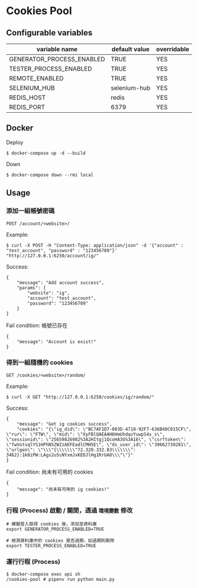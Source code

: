 # Cookies Pool

## Configurable variables

|  variable name                |  default value        | overridable |
| ----------------------------- | --------------------- | ----------- |
| GENERATOR\_PROCESS\_ENABLED   | TRUE                  | YES         |
| TESTER\_PROCESS\_ENABLED      | TRUE                  | YES         |
| REMOTE\_ENABLED               | TRUE                  | YES         |
| SELENIUM\_HUB                 | selenium-hub          | YES         |
| REDIS\_HOST                   | redis                 | YES         |
| REDIS\_PORT                   | 6379                  | YES         |

## Docker

Deploy

```
$ docker-compose up -d --build
```

Down

```
$ docker-compose down --rmi local
```

## Usage

### 添加一組帳號密碼

```
POST /account/<website>/
```

Example:

```
$ curl -X POST -H "Content-Type: application/json" -d '{"account" : "test_account", "password" : "123456789"}' "http://127.0.0.1:6250/account/ig/"
```

Success:

```
{
    "message": "Add account success",
    "params": {
        "website": "ig",
        "account": "test_account",
        "password": "123456789"
    }
}
```

Fail condition: 帳號已存在

```
{
    "message": "Account is exist!"
}
```

### 得到一組隨機的 cookies

```
GET /cookies/<website>/random/
```

Example:

```
$ curl -X GET "http://127.0.0.1:6250/cookies/ig/random/"
```

Success:

```
{
    "message": "Get ig cookies success",
    "cookies": "{\"ig_did\": \"BC7AF1D7-003D-4718-92F7-636B40C015CF\", \"rur\": \"FTW\", \"mid\": \"XyFBlQAEAAH6HmUhdqvYuwpS4s_s\", \"sessionid\": \"25659826982%3A2HItgj1QcoHA3G%3A16\", \"csrftoken\": \"fwVotsqlYS1HPhN5ZWZzAEFEadlCMH5E\", \"ds_user_id\": \"39662739281\", \"urlgen\": \"\\\"{\\\\\\\"72.320.332.83\\\\\\\": 3462}:1k0iPW:LAgs2u5cNYxmJxKEDJlHg1RrUA8\\\"\"}"
}
```

Fail condition: 尚未有可用的 cookies

```
{
    "message": "尚未有可用的 ig cookies!"
}
```

### 行程 (Process) 啟動 / 關閉，透過 `環境變數` 修改

```
# 模擬登入取得 cookies 後，添加至資料庫
export GENERATOR_PROCESS_ENABLED=TRUE

# 檢測資料庫中的 cookies 是否過期，如過期則刪除
export TESTER_PROCESS_ENABLED=TRUE
```

### 運行行程 (Process)

```
$ docker-compose exec api sh
/cookies-pool # pipenv run python main.py
```
